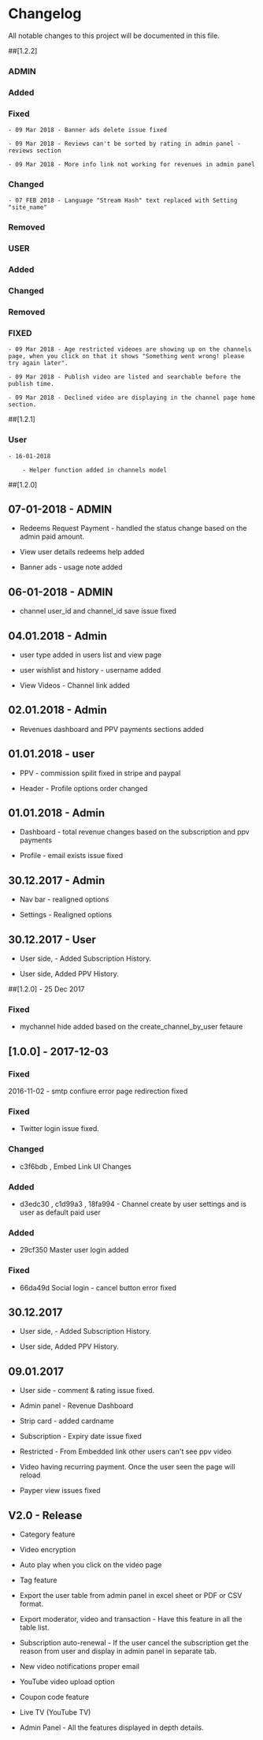 # Changelog

All notable changes to this project will be documented in this file.

##[1.2.2]

### ADMIN

### Added 

### Fixed 

	- 09 Mar 2018 - Banner ads delete issue fixed

	- 09 Mar 2018 - Reviews can't be sorted by rating in admin panel - reviews section

	- 09 Mar 2018 - More info link not working for revenues in admin panel

### Changed

	- 07 FEB 2018 - Language "Stream Hash" text replaced with Setting "site_name"

### Removed 


### USER

### Added 

### Changed

### Removed 

### FIXED

	- 09 Mar 2018 - Age restricted videoes are showing up on the channels page, when you click on that it shows "Something went wrong! please try again later".

	- 09 Mar 2018 - Publish video are listed and searchable before the publish time.

	- 09 Mar 2018 - Declined video are displaying in the channel page home section. 
 

##[1.2.1] 

### User

	- 16-01-2018

		- Helper function added in channels model 

##[1.2.0]

## 07-01-2018 - ADMIN 

- Redeems Request Payment - handled the status change based on the admin paid amount.

- View user details redeems help added

- Banner ads - usage note added


## 06-01-2018 - ADMIN 

- channel user_id and channel_id save issue fixed

## 04.01.2018 - Admin 

- user type added in users list and view page

- user wishlist and history - username added

- View Videos - Channel link added


## 02.01.2018 - Admin 

- Revenues dashboard and PPV payments sections added 

## 01.01.2018 - user 

- PPV - commission spilit fixed in stripe and paypal 

- Header - Profile options order changed

## 01.01.2018 - Admin 

- Dashboard - total revenue changes based on the subscription and ppv payments

- Profile - email exists issue fixed 


## 30.12.2017 - Admin 

- Nav bar - realigned options 

- Settings - Realigned options 


## 30.12.2017 - User 

- User side, - Added Subscription History.

- User side, Added PPV History.


##[1.2.0] - 25 Dec 2017

### Fixed 

- mychannel hide added based on the create_channel_by_user fetaure

## [1.0.0] - 2017-12-03

### Fixed

2016-11-02 - smtp confiure error page redirection fixed 

### Fixed

- Twitter login issue fixed.

### Changed 

- c3f6bdb , Embed Link UI Changes

### Added

- d3edc30 , c1d99a3 , 18fa994 - Channel create by user settings and is user as default paid user 

### Added 

- 29cf350 Master user login added 

### Fixed

- 66da49d Social login - cancel button error fixed



## 30.12.2017

- User side, - Added Subscription History.

- User side, Added PPV History.

## 09.01.2017

- User side - comment & rating issue fixed.

- Admin panel - Revenue Dashboard 

- Strip card - added cardname

- Subscription - Expiry date issue fixed

- Restricted - From Embedded link other users can't see ppv video 

- Video having recurring payment. Once the user seen the page will reload

- Payper view issues fixed


## V2.0 - Release


 - Category feature

 - Video encryption

 - Auto play when you click on the video page

 - Tag feature

 - Export the user table from admin panel in excel sheet or PDF or CSV format.

 - Export moderator, video and transaction - Have this feature in all the table list.

 - Subscription auto-renewal - If the user cancel the subscription get the reason from user and display in admin panel in separate tab.

 - New video notifications proper email

 - YouTube video upload option

 - Coupon code feature

 - Live TV (YouTube TV)

 - Admin Panel - All the features displayed in depth details.

